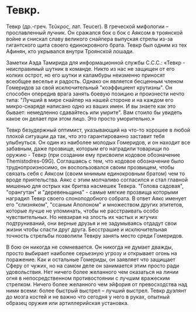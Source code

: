 # Тевкр.

Тевкр (др.-греч. Τεῦκρος, лат. Teucer). В греческой мифологии – прославленный лучник. Он сражался бок о бок с Аяксом в троянской войне и снискал славу великого снайпера выпуская стрелы из-за гигантского щита своего единокровного брата. Тевкр был одним из тех Афинян, кто укрывался внутри Троянской лошади.

Заметки Аэда Тамирида для информационной службы С.С.С.: «Тевкр - неисправимый шутник в команде. Никто из нас не защищен от его колких острот, но его шутки и каламбуры неизменно приносят всеобщее веселье и радость.  Однако он является бесценным членом Гомеридов за свой исключительный "коэффициент крутизны". Он способен опередив врага занять боевую позицию и произнести нечто типа: "Лучший в мире снайпер на нашей стороне и на каждом его микро-снаряде написано одно из ваших имен. И вы знаете как это бывает: немедленно сдавайтесь или умрите".  Вам стоило бы увидеть какое он делает при этом лицо. Это просто уморительно.»

Тевкр безудержный оптимист, указывающий на что-то хорошее в любой плохой ситуации да так, что это гарантированно заставит тебя улыбнуться. Он один из наиболее молодых Гомеридов, и он находит все забавным, даже прозвище, которым его наградили товарищи по оружию - Тевкр (при создании ему присвоили кодовое обозначение Themistodres-09G). Соглашаясь с тем, что кодовое обозначение было труднопроизносимо, он воспользовался своим прозвищем, чтобы связать себя с Аяксом (своим мнимым единокровным братом) чем то вроде приятельства. Аякс с этим молчаливо согласился и стал главной мишенью для острых как бритва насмешек Тевкра. "Голова садовая", "орангутан" и "деревеньщина" - самые мягкие прозвища которыми наградил Тевкр своего слоноподобного собрата. В ответ Аякс именует его "слизняком", "ссаным Аполоном" и множеством других эпитетов, которые лучше не упоминать, чтобы не расстраивать особо чувствительных. Но невзирая на злость их частых и жгучих подтруниваний, они верные друзья и не задумываясь отдадут свои жизни чтобы спасти друг друга. Бесстрашие и исключительная точность стрельбы позволили Тевкру занять место среди Гомеридов.

В бою он никогда не сомневается. Он никогда не думает дважды, просто выбирает наиболее серьезную угрозу и открывает огонь на поражение. Как и остальные Гомериды, он заявляет что защищает Сферу от чужих, но на самом деле он занимается этим просто ради удовольствия. Нет ничего более желанного чем оказаться на линии огня в непосредственном противостоянии с лучшим вражеским стрелком. Ничего более желанного чем эйфория от превосходства над ними всеми: более быстрый выстрел – лучший выстрел. Тевкр дуэлянт до мозга костей и не важно что сегодня у него в руках, опытный образец оружия или артиллерийская установка.

